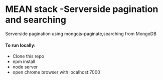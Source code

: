 # MEAN stack -Serverside pagination and searching
Serverside pagination using mongojs-paginate,searching from MongoDB 

#### To run locally:
- Clone this repo
- npm install
- node server
- open chrome browser with localhost:7000
